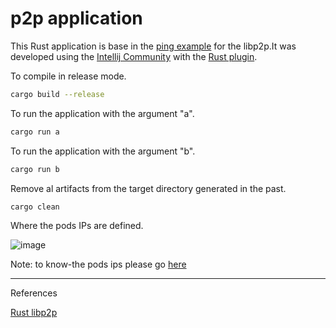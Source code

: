 
# p2p application 

This Rust application is base in the [ping example](https://github.com/libp2p/rust-libp2p/blob/master/examples/ping.rs) for the libp2p.It was developed using the [Intellij Community](https://www.jetbrains.com/idea/download/#section=linux) with the [Rust plugin](https://www.jetbrains.com/rust/).

To compile in release mode.

```bash
cargo build --release
```

To run the application with the argument "a".

```bash
cargo run a
```

To run the application with the argument "b".


```bash
cargo run b
```

Remove al artifacts from the target directory generated in the past.

```bash
cargo clean
```

Where the pods IPs are defined.

![image](https://user-images.githubusercontent.com/76512851/214858437-b54f1b3f-ed59-48cb-b593-594285527c59.png)

Note: to know-the pods ips please go [here](https://github.com/gcp-development/peer-to-peer/tree/main/p2p-setup#how-do-we-know-the-pods-ips)

<hr>

References

[Rust libp2p](https://github.com/libp2p/rust-libp2p)<br>
